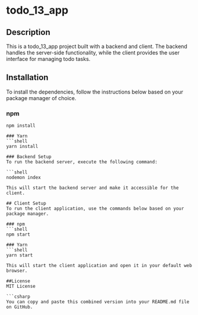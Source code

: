# todo_13_app

## Description
This is a todo_13_app project built with a backend and client. The backend handles the server-side functionality, while the client provides the user interface for managing todo tasks.

## Installation
To install the dependencies, follow the instructions below based on your package manager of choice.

### npm
```shell
npm install

### Yarn
```shell
yarn install

### Backend Setup
To run the backend server, execute the following command:

```shell
nodemon index

This will start the backend server and make it accessible for the client.

## Client Setup
To run the client application, use the commands below based on your package manager.

### npm
```shell
npm start

### Yarn
```shell
yarn start

This will start the client application and open it in your default web browser.

##License
MIT License

```csharp
You can copy and paste this combined version into your README.md file on GitHub.




